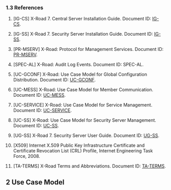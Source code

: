 ### 1.3 References

1.  \[IG-CS\] X-Road 7. Central Server Installation Guide. Document ID: [IG-CS](../Manuals/ig-cs_x-road_6_central_server_installation_guide.md).

2.  \[IG-SS\] X-Road 7. Security Server Installation Guide. Document ID: [IG-SS](../Manuals/ig-ss_x-road_v6_security_server_installation_guide.md).

3.  \[PR-MSERV\] X-Road: Protocol for Management Services. Document ID: [PR-MSERV](../Protocols/pr-mserv_x-road_protocol_for_management_services.md).

4.  \[SPEC-AL\] X-Road: Audit Log Events. Document ID: SPEC-AL.

5.  \[UC-GCONF\] X-Road: Use Case Model for Global Configuration Distribution. Document ID: [UC-GCONF](uc-gconf_x-road_use_case_model_for_global_configuration_distribution_1.4_Y-883-8.md).

6.  \[UC-MESS\] X-Road: Use Case Model for Member Communication. Document ID: [UC-MESS](uc-mess_x-road_member_communication_use_case_model.md).

7.  \[UC-SERVICE\] X-Road: Use Case Model for Service Management. Document ID: [UC-SERVICE](uc-service_x-road_use_case_model_for_service_management_1.6_Y-883-3.md).

8.  \[UC-SS\] X-Road: Use Case Model for Security Server Management. Document ID: [UC-SS](uc-ss_x-road_use_case_model_for_security_server_management_1.4_Y-883-4.md).

9.  \[UG-SS\] X-Road 7. Security Server User Guide. Document ID: [UG-SS](../Manuals/ug-ss_x-road_6_security_server_user_guide.md).

10. \[X509\] Internet X.509 Public Key Infrastructure Certificate and Certificate Revocation List (CRL) Profile, Internet Engineering Task Force, 2008.

11. \[TA-TERMS\] X-Road Terms and Abbreviations. Document ID: [TA-TERMS](../terms_x-road_docs.md).

## 2 Use Case Model